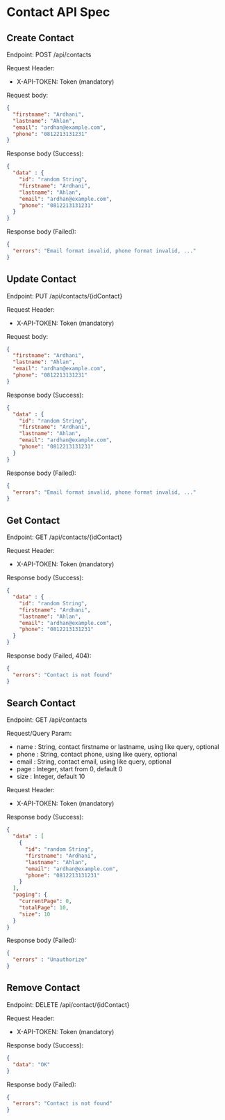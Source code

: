 # Contact API Spec

## Create Contact

Endpoint: POST /api/contacts

Request Header:

- X-API-TOKEN: Token (mandatory)

Request body:

```json
{
  "firstname": "Ardhani",
  "lastname": "Ahlan",
  "email": "ardhan@example.com",
  "phone": "0812213131231"
}
```

Response body (Success):

```json
{
  "data" : {
    "id": "random String",
    "firstname": "Ardhani",
    "lastname": "Ahlan",
    "email": "ardhan@example.com",
    "phone": "0812213131231"
  }
}
```

Response body (Failed):

```json
{
  "errors": "Email format invalid, phone format invalid, ..."
}
```

## Update Contact 

Endpoint: PUT /api/contacts/{idContact}

Request Header:

- X-API-TOKEN: Token (mandatory)

Request body:

```json
{
  "firstname": "Ardhani",
  "lastname": "Ahlan",
  "email": "ardhan@example.com",
  "phone": "0812213131231"
}
```

Response body (Success):

```json
{
  "data" : {
    "id": "random String",
    "firstname": "Ardhani",
    "lastname": "Ahlan",
    "email": "ardhan@example.com",
    "phone": "0812213131231"
  }
}
```

Response body (Failed):

```json
{
  "errors": "Email format invalid, phone format invalid, ..."
}
```

## Get Contact

Endpoint: GET /api/contacts/{idContact}

Request Header:

- X-API-TOKEN: Token (mandatory)

Response body (Success):

```json
{
  "data" : {
    "id": "random String",
    "firstname": "Ardhani",
    "lastname": "Ahlan",
    "email": "ardhan@example.com",
    "phone": "0812213131231"
  }
}
```

Response body (Failed, 404):

```json
{
  "errors": "Contact is not found"
}
```

## Search Contact

Endpoint: GET /api/contacts

Request/Query Param:

- name : String, contact firstname or lastname, using like query, optional
- phone : String, contact phone, using like query, optional
- email : String, contact email, using like query, optional
- page : Integer, start from 0, default 0 
- size : Integer, default 10 

Request Header:

- X-API-TOKEN: Token (mandatory)

Response body (Success):

```json
{
  "data" : [
    {
      "id": "random String",
      "firstname": "Ardhani",
      "lastname": "Ahlan",
      "email": "ardhan@example.com",
      "phone": "0812213131231"
    }
  ],
  "paging": {
    "currentPage": 0,
    "totalPage": 10,
    "size": 10
  } 
}
```

Response body (Failed):

```json
{
  "errors" : "Unauthorize"
}
```

## Remove Contact

Endpoint: DELETE /api/contact/{idContact}

Request Header:

- X-API-TOKEN: Token (mandatory)

Response body (Success):

```json
{
  "data": "OK"
}
```

Response body (Failed):
```json
{
  "errors": "Contact is not found"
}
```